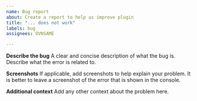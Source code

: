 ```yaml
---
name: Bug report
about: Create a report to help us improve plugin
title: "... does not work"
labels: bug
assignees: OVNSAME

---
```


**Describe the bug**
A clear and concise description of what the bug is. Describe what the error is related to.

**Screenshots**
If applicable, add screenshots to help explain your problem. It is better to leave a screenshot of the error that is shown in the console.

**Additional context**
Add any other context about the problem here.
